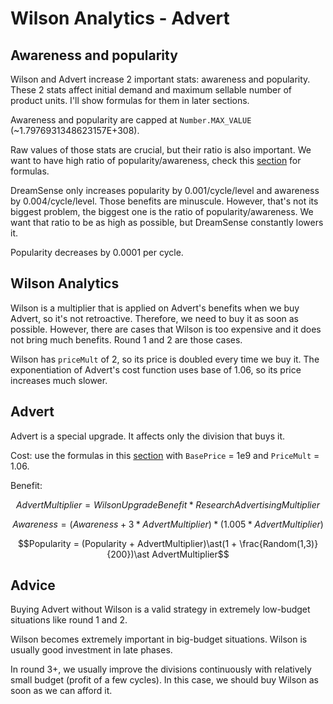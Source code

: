 # Wilson Analytics - Advert

## Awareness and popularity

Wilson and Advert increase 2 important stats: awareness and popularity. These 2 stats affect initial demand and maximum sellable number of product units. I'll show formulas for them in later sections.

Awareness and popularity are capped at `Number.MAX_VALUE` (~1.7976931348623157E+308).

Raw values of those stats are crucial, but their ratio is also important. We want to have high ratio of popularity/awareness, check this [section](./optimal-selling-price-market-ta2.md) for formulas.

DreamSense only increases popularity by 0.001/cycle/level and awareness by 0.004/cycle/level. Those benefits are minuscule. However, that's not its biggest problem, the biggest one is the ratio of popularity/awareness. We want that ratio to be as high as possible, but DreamSense constantly lowers it.

Popularity decreases by 0.0001 per cycle.

## Wilson Analytics

Wilson is a multiplier that is applied on Advert's benefits when we buy Advert, so it's not retroactive. Therefore, we need to buy it as soon as possible. However, there are cases that Wilson is too expensive and it does not bring much benefits. Round 1 and 2 are those cases.

Wilson has `priceMult` of 2, so its price is doubled every time we buy it. The exponentiation of Advert's cost function uses base of 1.06, so its price increases much slower.

## Advert

Advert is a special upgrade. It affects only the division that buys it.

Cost: use the formulas in this [section](./unlocks-upgrade-research.md) with `BasePrice` = 1e9 and `PriceMult` = 1.06.

Benefit:

$$AdvertMultiplier = WilsonUpgradeBenefit\ast ResearchAdvertisingMultiplier$$

$$Awareness = (Awareness + 3\ast AdvertMultiplier)\ast(1.005*AdvertMultiplier)$$

$$Popularity = (Popularity + AdvertMultiplier)\ast(1 + \frac{Random(1,3)}{200})\ast AdvertMultiplier$$

## Advice

Buying Advert without Wilson is a valid strategy in extremely low-budget situations like round 1 and 2.

Wilson becomes extremely important in big-budget situations. Wilson is usually good investment in late phases.

In round 3+, we usually improve the divisions continuously with relatively small budget (profit of a few cycles). In this case, we should buy Wilson as soon as we can afford it.
